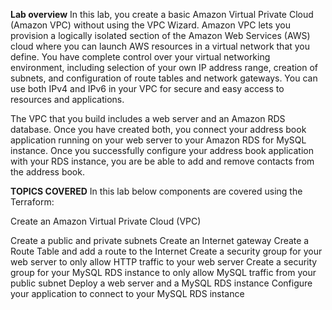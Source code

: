 **Lab overview**
In this lab, you create a basic Amazon Virtual Private Cloud (Amazon VPC) without using the VPC Wizard. Amazon VPC lets you provision a logically isolated section of the Amazon Web Services (AWS) cloud where you can launch AWS resources in a virtual network that you define. You have complete control over your virtual networking environment, including selection of your own IP address range, creation of subnets, and configuration of route tables and network gateways. You can use both IPv4 and IPv6 in your VPC for secure and easy access to resources and applications.

The VPC that you build includes a web server and an Amazon RDS database. Once you have created both, you connect your address book application running on your web server to your Amazon RDS for MySQL instance. Once you successfully configure your address book application with your RDS instance, you are be able to add and remove contacts from the address book.

**TOPICS COVERED**
In this lab below components are covered using the Terraform:

Create an Amazon Virtual Private Cloud (VPC)

Create a public and private subnets
Create an Internet gateway
Create a Route Table and add a route to the Internet
Create a security group for your web server to only allow HTTP traffic to your web server
Create a security group for your MySQL RDS instance to only allow MySQL traffic from your public subnet
Deploy a web server and a MySQL RDS instance
Configure your application to connect to your MySQL RDS instance

